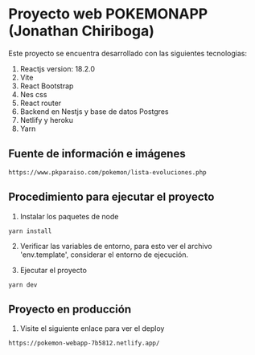 # Proyecto web POKEMONAPP (Jonathan Chiriboga)

Este proyecto se encuentra desarrollado con las siguientes tecnologias:

1. Reactjs version: 18.2.0
2. Vite
3. React Bootstrap
5. Nes css
6. React router
7. Backend en Nestjs y base de datos Postgres
8. Netlify y heroku
9. Yarn

## Fuente de información e imágenes

```
https://www.pkparaiso.com/pokemon/lista-evoluciones.php
```

## Procedimiento para ejecutar el proyecto

1. Instalar los paquetes de node

```
yarn install
```

2. Verificar las variables de entorno, para esto ver el archivo 'env.template', considerar el entorno de ejecución. 

3. Ejecutar el proyecto

```
yarn dev
```

## Proyecto en producción

1. Visite el siguiente enlace para ver el deploy

```
https://pokemon-webapp-7b5812.netlify.app/
```

